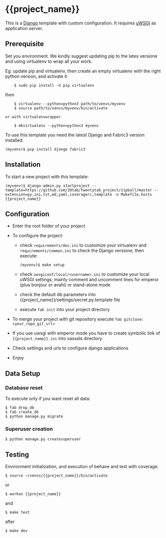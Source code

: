 {{project_name}}
================

This is a [Django](https://www.djangoproject.com/) template with custom configuration. It requires [uWSGI](https://uwsgi-docs.readthedocs.io/en/latest/) as application server.

## Prerequisite

Set you environment. We kindly suggest updating pip to the lates versione and using virtualenv to wrap all your work.

Eg: update pip and virtualenv, then create an empty virtualenv with the right python version, and activate it

```shell
    $ sudo pip install -U pip virtualenv
```
then
```shell
    $ virtualenv --python=python3 path/to/venvs/myvenv
    $ source path/to/venvs/myvenv/bin/activate
```
    or with virtualenvwrapper
```shell
    $ mkvirtualenv --python=python3 myvenv
```

To use this template you need the latest Django and Fabric3 version installed.

```shell
(myvenv)$ pip install django fabric3
```

## Installation

To start a new project with this template:

```
(myvenv)$ django-admin.py startproject --template=https://github.com/20tab/twentytab_project/zipball/master --extension=py,ini,txt,md,yaml,coveragerc,template -n Makefile,hosts {{project_name}}
```

## Configuration

- Enter the root folder of your project

- To configure the project:

  - check `requirements/dev.ini` to customize your virtualenv and `requirements/common.ini` to check the Django versione, then execute:
    ```shell
    (myvenv)$ make setup
    ```

  - check `uwsgiconf/local/<username>.ini` to customize your local uWSGI settings; mainly comment and uncomment lines for emperor (plus bonjour or avahi) or stand-alone mode

  - check the default db parameters into {{project_name}}/settings/secret.py.template file

  - execute `fab init` into your project directory

- To merge your project with git repository execute `fab gitclone:<your_repo_git_url>`

- If you use uwsgi with emperor mode you have to create symbolic link of `{{project_name}}.ini` into vassals directory

- Check settings and urls to configure django applications

- Enjoy

## Data Setup

### Database reset

To execute only if you want reset all data:

```shell
$ fab drop_db
$ fab create_db
$ python manage.py migrate
```

### Superuser creation

```shell
$ python manage.py createsuperuser
```

## Testing

Environment initialization, and execution of behave and test with coverage.

```shell
$ source ~/venvs/{{project_name}}/bin/activate
```

or

```shell
$ workon {{project_name}}
```

and

```shell
$ make test
```

after

```shell
$ make dev
```
